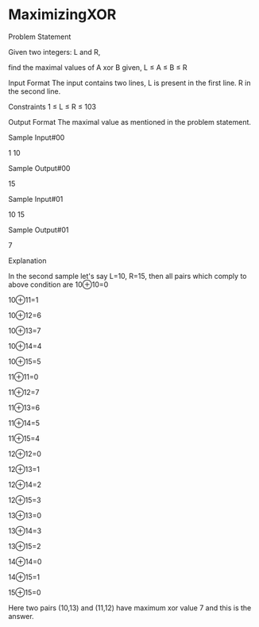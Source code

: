 MaximizingXOR
=============
Problem Statement

Given two integers: L and R,

find the maximal values of A xor B given, L ≤ A ≤ B ≤ R

Input Format 
The input contains two lines, L is present in the first line. 
R in the second line.

Constraints 
1 ≤ L ≤ R ≤ 103

Output Format 
The maximal value as mentioned in the problem statement.

Sample Input#00

1
10

Sample Output#00

15


Sample Input#01

10
15


Sample Output#01

7


Explanation

In the second sample let's say L=10, R=15, then all pairs which comply to above condition are 
10⊕10=0

10⊕11=1 

10⊕12=6 

10⊕13=7 

10⊕14=4 

10⊕15=5 

11⊕11=0 

11⊕12=7 

11⊕13=6 

11⊕14=5 

11⊕15=4 

12⊕12=0 

12⊕13=1 

12⊕14=2 

12⊕15=3 

13⊕13=0 

13⊕14=3 

13⊕15=2 

14⊕14=0 

14⊕15=1 

15⊕15=0 

Here two pairs (10,13) and (11,12) have maximum xor value 7 and this is the answer.
